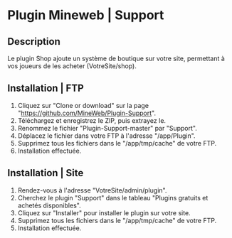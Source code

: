 # Plugin Mineweb | Support

## Description
Le plugin Shop ajoute un système de boutique sur votre site, permettant à vos joueurs de les acheter (VotreSite/shop).
## Installation | FTP
1. Cliquez sur "Clone or download" sur la page "https://github.com/MineWeb/Plugin-Support".
2. Téléchargez et enregistrez le ZIP, puis extrayez le.
3. Renommez le fichier "Plugin-Support-master" par "Support".
4. Déplacez le fichier dans votre FTP à l'adresse "/app/Plugin".
5. Supprimez tous les fichiers dans le "/app/tmp/cache" de votre FTP.
6. Installation effectuée.

## Installation | Site
1. Rendez-vous à l'adresse "VotreSite/admin/plugin".
2. Cherchez le plugin "Support" dans le tableau "Plugins gratuits et achetés disponibles".
3. Cliquez sur "Installer" pour installer le plugin sur votre site.
4. Supprimez tous les fichiers dans le "/app/tmp/cache" de votre FTP.
5. Installation effectuée.
